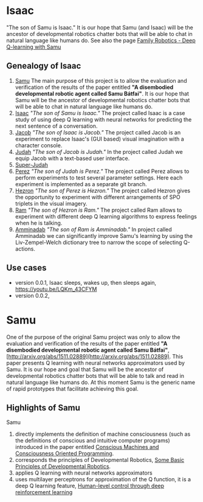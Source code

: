 # Isaac
"The son of Samu is Isaac." It is our hope that Samu (and Isaac) will be the ancestor of developmental robotics chatter bots that will be able to chat in natural language like humans do.
See also the page [Family Robotics - Deep Q-learning with Samu](http://shrek.unideb.hu/~nbatfai/)

## Genealogy of Isaac

1. [Samu](https://github.com/nbatfai/samu)
The main purpose of this project is to allow the evaluation and verification of the results of the paper entitled **"A disembodied developmental robotic agent called Samu Bátfai"**. It is our hope that Samu will be the ancestor of developmental robotics chatter bots that will be able to chat in natural language like humans do.
2. [Isaac](https://github.com/nbatfai/isaac)
*"The son of Samu is Isaac."* The project called Isaac is a case study of using deep Q learning with neural networks for predicting the next sentence of a conversation.
3. [Jacob](https://github.com/nbatfai/jacob)
*"The son of Isaac is Jacob."* The project called Jacob is an experiment to replace Isaac's (GUI based) visual imagination with a character console. 
4. [Judah](https://github.com/nbatfai/judah)
*"The son of Jacob is Judah."* In the project called Judah we equip Jacob with a text-based user interface.
5. [Super-Judah](https://github.com/nbatfai/super-judah)
6. [Perez](https://github.com/nbatfai/perez)
*"The son of Judah is Perez."* The project called Perez allows to perform experiments to test several parameter settings. Here each experiment is implemented as a separate git branch.
7. [Hezron](https://github.com/nbatfai/hezron)
*"The son of Perez is Hezron."* The project called Hezron gives the opportunity to experiment with different arrangements of SPO triplets in the visual imagery.
8. [Ram](https://github.com/nbatfai/ram)
*"The son of Hezron is Ram."* The project called Ram allows to experiment with different deep Q learning algorithms to express feelings when he is talking.
9. [Amminadab](https://github.com/nbatfai/amminadab)
*"The son of Ram is Amminadab."* In project called Amminadab we can significantly improve Samu's learning by using the Liv-Zempel-Welch dictionary tree to narrow the scope of selecting Q-actions.

## Use cases

- version 0.0.1, Isaac sleeps, wakes up, then sleeps again, https://youtu.be/LQKm_43CFYM
- version 0.0.2, 

# Samu
One of the purpose of the original Samu project was only to allow the evaluation and verification of the results of the paper entitled 
**"A disembodied developmental robotic agent called Samu Bátfai"**, [http://arxiv.org/abs/1511.02889](http://arxiv.org/abs/1511.02889).
This paper presents Q learning with neural networks approximators used by Samu. It is our hope and goal that Samu 
will be the ancestor of developmental robotics chatter bots that will be able to talk and read in natural language like humans do.
At this moment Samu is the generic name of rapid prototypes that facilitate achieving this goal.

## Highlights of Samu

Samu

1. directly implements the definition of machine consciousness (such as the definitions of conscious and intuitive computer programs) 
introduced in the paper entitled [Conscious Machines and Consciousness Oriented Programming](http://arxiv.org/abs/1108.2865).
2. corresponds the principles of Developmental Robotics, [Some Basic Principles of Developmental Robotics](http://ieeexplore.ieee.org/xpl/login.jsp?tp=&arnumber=5200465&url=http%3A%2F%2Fieeexplore.ieee.org%2Fiel5%2F4563672%2F5290358%2F05200465).
3. applies Q learning with neural networks approximators
4. uses multilayer perceptrons for approximation of the Q function, 
it is a deep Q learning feature, [Human-level control through deep reinforcement learning](http://www.nature.com/nature/journal/v518/n7540/full/nature14236.html)
